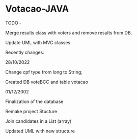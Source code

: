 # Votacao-JAVA

TODO - 

Merge results class with voters and remove results from DB.


Update UML with MVC classes


Recently changes:

28/10/2022

Change cpf type from long to String;

Created DB voteBCC and table votacao

01/12/2002

Finalization of the database

Remake project Stucture

Join candidates in a List (array)

Updated UML with new structure



